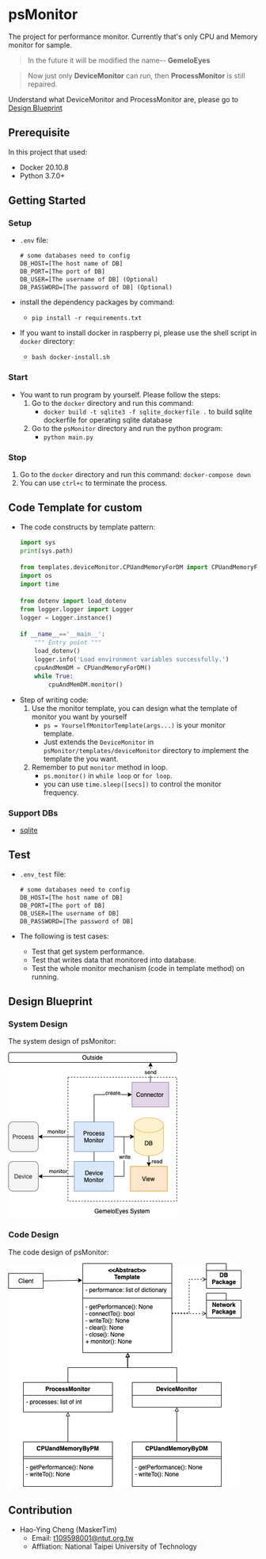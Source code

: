 # psMonitor
The project for performance monitor. Currently that's only CPU and Memory monitor for sample.
> In the future it will be modified the name-- **GemeloEyes**

> Now just only **DeviceMonitor** can run, then **ProcessMonitor** is still repaired.

Understand what DeviceMonitor and ProcessMonitor are, please go to [Design Blueprint](#design-blueprint)

## Prerequisite
In this project that used:
* Docker 20.10.8
* Python 3.7.0+

## Getting Started
### Setup
* `.env` file:
    ```
    # some databases need to config
    DB_HOST=[The host name of DB]
    DB_PORT=[The port of DB]
    DB_USER=[The username of DB] (Optional)
    DB_PASSWORD=[The password of DB] (Optional)
    ```
* install the dependency packages by command:
    * `pip install -r requirements.txt`

* If you want to install docker in raspberry pi, please use the shell script in `docker` directory:
    * `bash docker-install.sh`

### Start
* You want to run program by yourself. Please follow the steps:
    1. Go to the `docker` directory and run this command:
        * `docker build -t sqlite3 -f sqlite_dockerfile .` to build sqlite dockerfile for operating sqlite database
    2. Go to the `psMonitor` directory and run the python program:
        * `python main.py`

### Stop
1. Go to the `docker` directory and run this command:
    `docker-compose down`
2. You can use `ctrl+c` to terminate the process.

## Code Template for custom
* The code constructs by template pattern:
    ```python
    import sys
    print(sys.path)

    from templates.deviceMonitor.CPUandMemoryForDM import CPUandMemoryForDM
    import os
    import time

    from dotenv import load_dotenv
    from logger.logger import Logger
    logger = Logger.instance()

    if __name__=='__main__':
        """ Entry point """
        load_dotenv()
        logger.info('Load environment variables successfully.')
        cpuAndMemDM = CPUandMemoryForDM()
        while True:
            cpuAndMemDM.monitor()
    ```
* Step of writing code:
    1. Use the monitor template, you can design what the template of monitor you want by yourself
        * `ps = YourselfMonitorTemplate(args...)` is your monitor template. 
        * Just extends the `DeviceMonitor` in `psMonitor/templates/deviceMonitor` directory to implement the template the you want.
    2. Remember to put `monitor` method in loop.
        * `ps.monitor()` in `while loop` or `for loop`.
        * you can use `time.sleep([secs])` to control the monitor frequency.

### Support DBs
* [sqlite](https://sqlite.org/index.html)

## Test
* `.env_test` file:
    ```
    # some databases need to config
    DB_HOST=[The host name of DB]
    DB_PORT=[The port of DB]
    DB_USER=[The username of DB]
    DB_PASSWORD=[The password of DB]
    ```

* The following is test cases:
    * Test that get system performance.
    * Test that writes data that monitored into database.
    * Test the whole monitor mechanism (code in template method) on running.  

## Design Blueprint
### System Design
The system design of psMonitor:

![GemeloEyes](./docs/GemeloEyes-System-Design.png)

### Code Design
The code design of psMonitor:

![GemeloEyes](./docs/GemeloEyes-Program-Design.png)


## Contribution
* Hao-Ying Cheng (MaskerTim)
    * Email: t109598001@ntut.org.tw
    * Affliation: National Taipei University of Technology